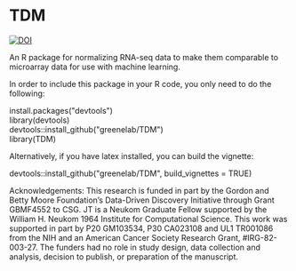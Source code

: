 # TDM

[![DOI](https://zenodo.org/badge/doi/10.5281/zenodo.32852.svg)](http://dx.doi.org/10.5281/zenodo.32852)

An R package for normalizing RNA-seq data to make them comparable to microarray data for use with machine learning.

In order to include this package in your R code, you only need to do the following:

install.packages("devtools")  
library(devtools)  
devtools::install_github("greenelab/TDM")  
library(TDM)

Alternatively, if you have latex installed, you can build the vignette:

devtools::install_github("greenelab/TDM", build_vignettes = TRUE)

Acknowledgements: 
This research is funded in part by the Gordon and Betty Moore Foundation’s Data-Driven Discovery Initiative through Grant GBMF4552 to CSG. JT is a Neukom Graduate Fellow supported by the William H. Neukom 1964 Institute for Computational Science. This work was supported in part by P20 GM103534, P30 CA023108 and UL1 TR001086 from the NIH and an American Cancer Society Research Grant, #IRG-82-003-27. The funders had no role in study design, data collection and analysis, decision to publish, or preparation of the manuscript.

